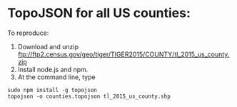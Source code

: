 # TopoJSON for all US counties:

To reproduce:

1. Download and unzip ftp://ftp2.census.gov/geo/tiger/TIGER2015/COUNTY/tl_2015_us_county.zip
2. Install node.js and npm.
3. At the command line, type
```
sudo npm install -g topojson
topojson -o counties.topojson tl_2015_us_county.shp
```
